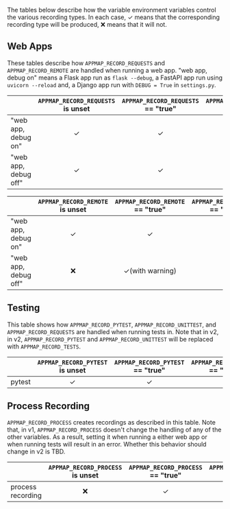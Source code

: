 The tables below describe how the variable environment variables control the various
recording types. In each case, ✓ means that the corresponding recording type
will be produced, ❌ means that it will not.

## Web Apps
These tables describe how `APPMAP_RECORD_REQUESTS` and `APPMAP_RECORD_REMOTE` are
handled when running a web app. "web app, debug on" means a Flask app run as `flask --debug`,
a FastAPI app run using `uvicorn --reload` and, a Django app run with `DEBUG = True` in `settings.py`.

|                      | `APPMAP_RECORD_REQUESTS` is unset | `APPMAP_RECORD_REQUESTS` == "true" | `APPMAP_RECORD_REQUESTS` == "false" |
| -------------------- | :----------------------------: | :------------------------------: | :-------------------------------: |
| "web app, debug on"  |               ✓                |                ✓                 |                 ❌                 |
| "web app, debug off" |               ✓                |                ✓                 |                 ❌                 |


|                      | `APPMAP_RECORD_REMOTE` is unset | `APPMAP_RECORD_REMOTE` == "true" | `APPMAP_RECORD_REMOTE` == "false" |
| -------------------- | :---------------------------: | :----------------------------: | :------------------------------: |
| "web app, debug on"  |               ✓               |               ✓                |                ❌                 |
| "web app, debug off" |               ❌               |        ✓(with warning)         |                ❌                 |


## Testing
This table shows how `APPMAP_RECORD_PYTEST`, `APPMAP_RECORD_UNITTEST`, and
`APPMAP_RECORD_REQUESTS` are handled when running tests in. Note that in v2, in
v2, `APPMAP_RECORD_PYTEST` and `APPMAP_RECORD_UNITTEST` will be replaced with
`APPMAP_RECORD_TESTS`.

|        | `APPMAP_RECORD_PYTEST` is unset | `APPMAP_RECORD_PYTEST` == "true" | `APPMAP_RECORD_PYTEST` == "false" | `APPMAP_RECORD_REQUESTS` is unset | `APPMAP_RECORD_REQUESTS` == "true" | `APPMAP_RECORD_REQUESTS` == "false" |
| ------ | :---------------------------: | :-----------------------------: | :------------------------------: | :----------------------------: | :-----------------------------: | :------------------------------: |
| pytest |               ✓               |                ✓                |                ❌                 |        ❌         |                ignored in v1, ✓ in v2                |                ❌                 |




## Process Recording
`APPMAP_RECORD_PROCESS` creates recordings as described in this table. Note
that, in v1, `APPMAP_RECORD_PROCESS` doesn't change the handling of any of the
other variables. As a result, setting it when running a either web app or when
running tests will result in an error. Whether this behavior should change in v2
is TBD.

|                   | `APPMAP_RECORD_PROCESS` is unset | `APPMAP_RECORD_PROCESS` == "true" | `APPMAP_RECORD_PROCESS` == "false" |
| ----------------- | :----------------------------: | :---------------------------------: | :----------------------------------: |
| process recording |               ❌                |                  ✓                  |                  ❌                   |